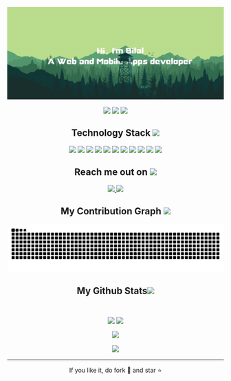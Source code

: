 
<p align="center">
 
</p align="center">
<img src="https://github.com/0kahnn/0kahnn/blob/main/images/cover.jpg" />

<p align="center">
 
 <img src="https://badges.pufler.dev/visits/0kahnn/0kahnn"/> 
 <!-- <img src="https://badges.pufler.dev/years/0kahnn"/> -->
 <img src="https://badges.pufler.dev/repos/0kahnn"/>
 <img src="https://badges.pufler.dev/commits/monthly/0kahnn" />

</p>

<!-- <p align="center">
 A Web Designer, and Developer with a real zeal for building websites that generate results. I provide top-notch Web Design for growing companies
</p>   -->

<h2 align="center">Technology Stack <img src="https://media.giphy.com/media/RbDKaczqWovIugyJmW/giphy.gif" width="50"></h2>

<p align="center">
<img src="https://img.shields.io/badge/-HTML5-E34F26?style=flat-square&logo=html5&logoColor=white"/>
<img src="https://img.shields.io/badge/-CSS3-1572B6?style=flat-square&logo=css3"/>
<img src="https://img.shields.io/badge/-Bootstrap-563D7C?style=flat-square&logo=bootstrap"/>
<img src="https://img.shields.io/badge/-Heroku-430098?style=flat-square&logo=heroku"/>
<img src="https://img.shields.io/badge/-JavaScript-black?style=flat-square&logo=javascript"/>
<img src="https://img.shields.io/badge/-Nodejs-black?style=flat-square&logo=Node.js"/>
<img src="https://img.shields.io/badge/-React-black?style=flat-square&logo=react"/>
<img src="https://img.shields.io/badge/-MongoDB-black?style=flat-square&logo=mongodb"/>
<img src="https://img.shields.io/badge/-MySQL-black?style=flat-square&logo=mysql"/>
<img src="https://img.shields.io/badge/-Git-black?style=flat-square&logo=git"/>
<img src="https://img.shields.io/badge/-GitHub-black?style=flat-square&logo=github"/>
</p>

<h2 align="center">Reach me out on <img src="https://media0.giphy.com/media/jqNPzdTTxQfOgOqpO4/source.gif" width="50"></h2>

<p align="center">
<!-- <img src="https://img.shields.io/badge/-ritik-purple?style=flat-square&logo=instagram&logoColor=white&link=https://www.instagram.com/pinkdogg307/"/> -->
<a href="mailto: ibilalmohammad8@gmail.com">
 <img src="https://img.shields.io/badge/-ibilalmohammad8-c14438?style=flat-square&logo=Gmail&logoColor=white&link=mailto:ibilalmohammad8@gmail.com"/>
</a>
<a href="https://www.linkedin.com/in/ritik-rawal-698a18142/">
 <img src="https://img.shields.io/badge/-ibilalmohammad8-blue?style=flat-square&logo=Linkedin&logoColor=white&link=https://www.linkedin.com/in/ibilalmohammad8/"/>
</a>
</p>


<h2 align="center">
  My Contribution Graph <img src="https://media.giphy.com/media/xUA7aZeLE2e0P7Znz2/giphy.gif" width="50">
</h2>
<p align="center">
  <img src="https://github.com/0kahnn/0kahnn/raw/output/github-contribution-grid-snake.svg" alt="snake"></center>
</p>

<h2 align="center">
  My Github Stats<img src="https://media.giphy.com/media/VgCDAzcKvsR6OM0uWg/giphy.gif" width="50">
</h2>
 
<br>

<p align = "center">
  <img  src = "https://github-readme-stats.vercel.app/api?username=0kahnn&show_icons=true&theme=vue-dark&line_height=27">
  <img src = "https://github-readme-stats.vercel.app/api/top-langs/?username=0kahnn&hide=html,css,shaderlab,hlsl&theme=vue-dark">
</p>

<p align = "center">
 <img  src="https://github-readme-streak-stats.herokuapp.com/?user=0kahnn&show_icons=true&locale=en&layout=compact&theme=vue-dark&line_height=0" />
</p> 

<p align = "center">
 <img src="https://activity-graph.herokuapp.com/graph?username=0kahnn&theme=vue">
</p> 
<hr>
<p align="center">If you like it, do fork 🍴 and star ⭐</p>
